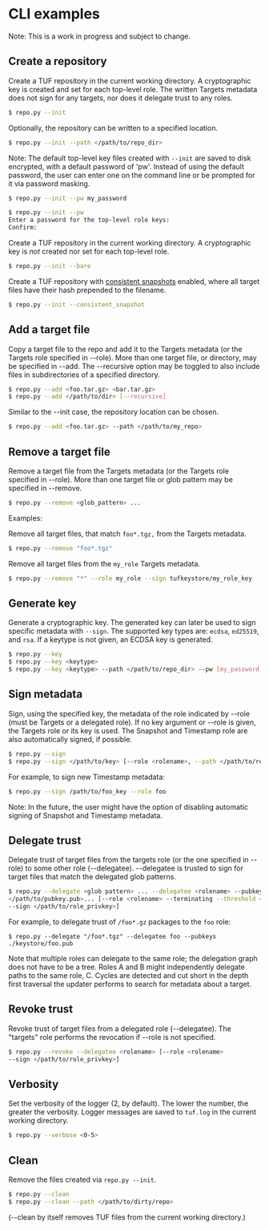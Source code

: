 # CLI examples #

Note: This is a work in progress and subject to change.

## Create a repository ##

Create a TUF repository in the current working directory.  A cryptographic key
is created and set for each top-level role.  The written Targets metadata does
not sign for any targets, nor does it delegate trust to any roles.

```Bash
$ repo.py --init
```

Optionally, the repository can be written to a specified location.
```Bash
$ repo.py --init --path </path/to/repo_dir>
```

Note:  The default top-level key files created with `--init` are saved to disk
encrypted, with a default password of 'pw'.  Instead of using the default
password, the user can enter one on the command line or be prompted
for it via password masking.
```Bash
$ repo.py --init --pw my_password
```

```Bash
$ repo.py --init --pw
Enter a password for the top-level role keys:
Confirm:
```


Create a TUF repository in the current working directory.  A cryptographic key
is *not* created nor set for each top-level role.
```Bash
$ repo.py --init --bare
```



Create a TUF repository with [consistent
snapshots](https://github.com/theupdateframework/specification/blob/master/tuf-spec.md#7-consistent-snapshots)
enabled, where all target files have their hash prepended to the filename.
```Bash
$ repo.py --init --consistent_snapshot
```



## Add a target file ##

Copy a target file to the repo and add it to the Targets metadata (or the
Targets role specified in --role).  More than one target file, or directory,
may be specified in --add.  The --recursive option may be toggled to also
include files in subdirectories of a specified directory.
```Bash
$ repo.py --add <foo.tar.gz> <bar.tar.gz>
$ repo.py --add </path/to/dir> [--recursive]
```

Similar to the --init case, the repository location can be chosen.
```Bash
$ repo.py --add <foo.tar.gz> --path </path/to/my_repo>
```




## Remove a target file ##

Remove a target file from the Targets metadata (or the Targets role specified
in --role).  More than one target file or glob pattern may be specified in
--remove.

```Bash
$ repo.py --remove <glob_pattern> ...
```

Examples:

Remove all target files, that match `foo*.tgz,` from the Targets metadata.
```Bash
$ repo.py --remove "foo*.tgz"
```

Remove all target files from the `my_role` Targets metadata.
```Bash
$ repo.py --remove "*" --role my_role --sign tufkeystore/my_role_key
```


## Generate key ##
Generate a cryptographic key.  The generated key can later be used to sign
specific metadata with `--sign`.  The supported key types are: `ecdsa`,
`ed25519`, and `rsa`.  If a keytype is not given, an ECDSA key is generated.
```Bash
$ repo.py --key
$ repo.py --key <keytype>
$ repo.py --key <keytype> --path </path/to/repo_dir> --pw [my_password], --filename <key_filename>
```



## Sign metadata ##
Sign, using the specified key, the metadata of the role indicated by --role
(must be Targets or a delegated role).  If no key argument or --role is given,
the Targets role or its key is used.  The Snapshot and Timestamp role are also
automatically signed, if possible.
```Bash
$ repo.py --sign
$ repo.py --sign </path/to/key> [--role <rolename>, --path </path/to/repo>]
```

For example, to sign new Timestamp metadata:
```Bash
$ repo.py --sign /path/to/foo_key --role foo
```

Note: In the future, the user might have the option of disabling automatic
signing of Snapshot and Timestamp metadata.



## Delegate trust ##

Delegate trust of target files from the targets role (or the one specified
in --role) to some other role (--delegatee).  --delegatee is trusted to
sign for target files that match the delegated glob patterns.
```Bash
$ repo.py --delegate <glob pattern> ... --delegatee <rolename> --pubkeys
</path/to/pubkey.pub>... [--role <rolename> --terminating --threshold <X>
--sign </path/to/role_privkey>]
```

For example, to delegate trust of `/foo*.gz` packages to the `foo` role:

```
$ repo.py --delegate "/foo*.tgz" --delegatee foo --pubkeys ./keystore/foo.pub
```

Note that multiple roles can delegate to the same role; the delegation graph
does not have to be a tree. Roles A and B might independently delegate paths to
the same role, C.
Cycles are detected and cut short in the depth first traversal the updater
performs to search for metadata about a target.


## Revoke trust ##

Revoke trust of target files from a delegated role (--delegatee).  The
"targets" role performs the revocation if --role is not specified.
```Bash
$ repo.py --revoke --delegatee <rolename> [--role <rolename>
--sign </path/to/role_privkey>]
```



## Verbosity ##

Set the verbosity of the logger (2, by default).  The lower the number, the
greater the verbosity.  Logger messages are saved to `tuf.log` in the current
working directory.
```Bash
$ repo.py --verbose <0-5>
```



## Clean ##

Remove the files created via `repo.py --init`.
```Bash
$ repo.py --clean
$ repo.py --clean --path </path/to/dirty/repo>
```
(--clean by itself removes TUF files from the current working directory.)
